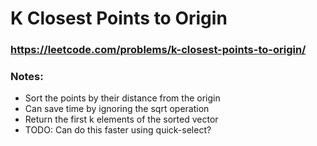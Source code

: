 # K Closest Points to Origin

### https://leetcode.com/problems/k-closest-points-to-origin/

### Notes:

* Sort the points by their distance from the origin
* Can save time by ignoring the sqrt operation
* Return the first k elements of the sorted vector
* TODO: Can do this faster using quick-select?